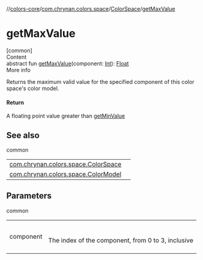 //[colors-core](../../../index.md)/[com.chrynan.colors.space](../index.md)/[ColorSpace](index.md)/[getMaxValue](get-max-value.md)



# getMaxValue  
[common]  
Content  
abstract fun [getMaxValue](get-max-value.md)(component: [Int](https://kotlinlang.org/api/latest/jvm/stdlib/kotlin/-int/index.html)): [Float](https://kotlinlang.org/api/latest/jvm/stdlib/kotlin/-float/index.html)  
More info  


Returns the maximum valid value for the specified component of this color space's color model.



#### Return  


A floating point value greater than [getMinValue](get-min-value.md)



## See also  
  
common  
  
| | |
|---|---|
| <a name="com.chrynan.colors.space/ColorSpace/getMaxValue/#kotlin.Int/PointingToDeclaration/"></a>[com.chrynan.colors.space.ColorSpace](get-min-value.md)| <a name="com.chrynan.colors.space/ColorSpace/getMaxValue/#kotlin.Int/PointingToDeclaration/"></a>|
| <a name="com.chrynan.colors.space/ColorSpace/getMaxValue/#kotlin.Int/PointingToDeclaration/"></a>[com.chrynan.colors.space.ColorModel](../-color-model/component-count.md)| <a name="com.chrynan.colors.space/ColorSpace/getMaxValue/#kotlin.Int/PointingToDeclaration/"></a>|
  


## Parameters  
  
common  
  
| | |
|---|---|
| <a name="com.chrynan.colors.space/ColorSpace/getMaxValue/#kotlin.Int/PointingToDeclaration/"></a>component| <a name="com.chrynan.colors.space/ColorSpace/getMaxValue/#kotlin.Int/PointingToDeclaration/"></a><br><br>The index of the component, from 0 to 3, inclusive<br><br>|
  
  



